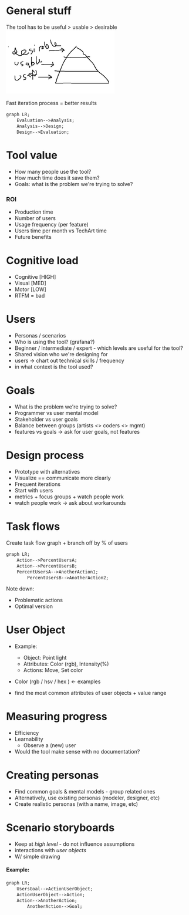 # General stuff
The tool has to be useful > usable > desirable
![66d93a6295e75fec8dfa94b43a4a45e4.png](../_resources/66d93a6295e75fec8dfa94b43a4a45e4.png)

Fast iteration process = better results
```mermaid
graph LR;
    Evaluation-->Analysis;
    Analysis-->Design;
    Design-->Evaluation;
```

# Tool value
* How many people use the tool?
* How much time does it save them?
* Goals: what is the problem we're trying to solve?
### ROI
* Production time
* Number of users
* Usage frequency (per feature)
* Users time per month vs TechArt time
* Future benefits

# Cognitive load
* Cognitive [HIGH]
* Visual [MED]
* Motor [LOW]
* RTFM = bad

# Users
* Personas / scenarios
* Who is using the tool? (grafana?)
* Beginner / intermediate / expert - which levels are useful for the tool?
* Shared vision who we're designing for
* users -> chart out technical skills / frequency
* in what context is the tool used?

# Goals
* What is the problem we're trying to solve?
* Programmer vs user mental model
* Stakeholder vs user goals
* Balance between groups (artists <> coders <> mgmt)
* features vs goals -> ask for user goals, not features

# Design process
* Prototype with alternatives
* Visualize == communicate more clearly
* Frequent iterations
* Start with users
* metrics + focus groups + watch people work
* watch people work -> ask about workarounds

# Task flows
Create task flow graph + branch off by % of users
```mermaid
graph LR;
    Action-->PercentUsersA;
    Action-->PercentUsersB;
    PercentUsersA-->AnotherAction1;
		PercentUsersB-->AnotherAction2;
```
Note down:
* Problematic actions
* Optimal version

# User Object
* Example:
	* Object: Point light
	* Attributes: Color (rgb), Intensity(%)
	* Actions: Move, Set color

* Color (rgb / hsv / hex ) <- examples
* find the most common attributes of user objects + value range

# Measuring progress
* Efficiency
* Learnability
	* Observe a (new) user
* Would the tool make sense with no documentation?

# Creating personas
* Find common goals & mental models - group related ones
* Alternatively, use existing personas (modeler, designer, etc)
* Create realistic personas (with a name, image, etc)

# Scenario storyboards
* Keep at *high level* - do not influence assumptions
* interactions with *user objects*
* W/ simple drawing
#### Example:
```mermaid
graph LR;
    UsersGoal-->ActionUserObject;
    ActionUserObject-->Action;
    Action-->AnotherAction;
		AnotherAction-->Goal;
```
